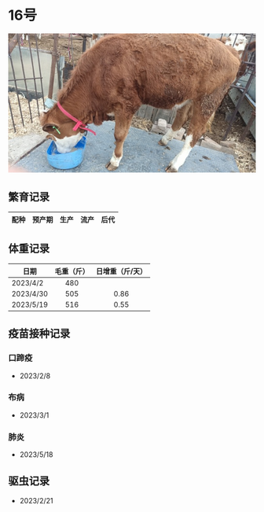 # 16号
![16号](/images/simmental/third/16.jpeg)

## 繁育记录
|配种|预产期|生产|流产|后代|
|:------:|:------:|:------:  |:------:|:--------------------:|

## 体重记录
| 日期           |    毛重（斤）  |日增重（斤/天）|
| ------------- | :-----------: | :-----------: |
| 2023/4/2      |      480      ||
| 2023/4/30     |      505      |0.86|
| 2023/5/19     |      516      |0.55|

## 疫苗接种记录
### 口蹄疫
- 2023/2/8
### 布病
- 2023/3/1
### 肺炎
- 2023/5/18

## 驱虫记录
- 2023/2/21
